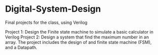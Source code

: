 # Digital-System-Design
Final projects for the class, using Verilog

Project 1: Design the Finite state machine to simulate a basic calculator in Verilog
Project 2: Design a system that find the maximum number in an array. The project includes the design of and finite state machine (FSM), and a Datapath.
